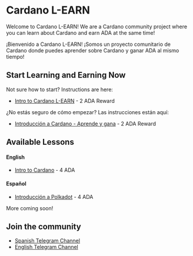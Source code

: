 # Cardano L-EARN

Welcome to Cardano L-EARN! We are a Cardano community project where you can learn about Cardano and earn ADA at the same time!

¡Bienvenido a Cardano L-EARN! ¡Somos un proyecto comunitario de Cardano donde puedes aprender sobre Cardano y ganar ADA al mismo tiempo!


## Start Learning and Earning Now
Not sure how to start? Instructions are here:
- [Intro to Cardano L-EARN]() - 2 ADA Reward


¿No estás seguro de cómo empezar? Las instrucciones están aquí:
- [Introducción a Cardano - Aprende y gana]() - 2 ADA Reward

## Available Lessons

#### English

* [Intro to Cardano]() - 4 ADA

#### Español

* [Introducción a Polkadot]() - 4 ADA

More coming soon!

## Join the community
* [Spanish Telegram Channel ]()
* [English Telegram Channel ]()
